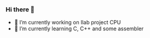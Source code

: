 ### Hi there 👋


- 🔭 I’m currently working on Ilab project CPU
- 🌱 I’m currently learning С, C++ and some assembler


